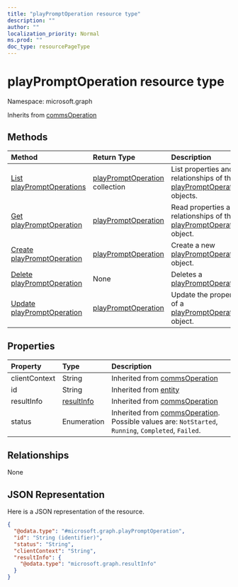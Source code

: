 ```yaml
---
title: "playPromptOperation resource type"
description: ""
author: ""
localization_priority: Normal
ms.prod: ""
doc_type: resourcePageType
---
```


# playPromptOperation resource type


Namespace: microsoft.graph




Inherits from [commsOperation](../resources/commsoperation.md)

## Methods
|Method|Return Type|Description|
|:---|:---|:---|
|[List playPromptOperations](../api/playpromptoperation-list.md)|[playPromptOperation](../resources/playpromptoperation.md) collection|List properties and relationships of the [playPromptOperation](../resources/playpromptoperation.md) objects.|
|[Get playPromptOperation](../api/playpromptoperation-get.md)|[playPromptOperation](../resources/playpromptoperation.md)|Read properties and relationships of the [playPromptOperation](../resources/playpromptoperation.md) object.|
|[Create playPromptOperation](../api/playpromptoperation-create.md)|[playPromptOperation](../resources/playpromptoperation.md)|Create a new [playPromptOperation](../resources/playpromptoperation.md) object.|
|[Delete playPromptOperation](../api/playpromptoperation-delete.md)|None|Deletes a [playPromptOperation](../resources/playpromptoperation.md).|
|[Update playPromptOperation](../api/playpromptoperation-update.md)|[playPromptOperation](../resources/playpromptoperation.md)|Update the properties of a [playPromptOperation](../resources/playpromptoperation.md) object.|

## Properties
|Property|Type|Description|
|:---|:---|:---|
|clientContext|String| Inherited from [commsOperation](../resources/commsoperation.md)|
|id|String| Inherited from [entity](../resources/entity.md)|
|resultInfo|[resultInfo](../resources/resultinfo.md)| Inherited from [commsOperation](../resources/commsoperation.md)|
|status|Enumeration| Inherited from [commsOperation](../resources/commsoperation.md). Possible values are: `NotStarted`, `Running`, `Completed`, `Failed`.|

## Relationships
None

## JSON Representation
Here is a JSON representation of the resource.
<!-- {
  "blockType": "resource",
  "keyProperty": "id",
  "@odata.type": "microsoft.graph.playPromptOperation",
  "baseType": "microsoft.graph.commsOperation",
  "openType": true
}
-->
``` json
{
  "@odata.type": "#microsoft.graph.playPromptOperation",
  "id": "String (identifier)",
  "status": "String",
  "clientContext": "String",
  "resultInfo": {
    "@odata.type": "microsoft.graph.resultInfo"
  }
}
```

